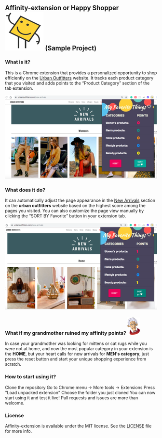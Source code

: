 ## Affinity-extension or Happy Shopper ![alt text](assets/icons/128.png)  (Sample Project)
### What is it?
This is a Chrome extension that provides a personalized opportunity to shop efficiently on the [Urban Outfitters](https://www.urbanoutfitters.com/new-arrivals) website.
 It tracks each product category that you visited and adds points to the “Product Category” section of the tab extension.
 
![alt text](assets/affinity.png)

### What does it do?
It can automatically adjust the page appearance in the [New Arrivals](https://www.urbanoutfitters.com/new-arrivals) section on the **urban outfitters** website based on the highest score among the pages you visited. 
You can also customize the page view manually by clicking the “SORT BY Favorite” button in your extension tab.

![alt text](assets/affinity-update.png)

### What if my grandmother ruined my affinity points? ![alt text](assets/granny48.png) 
In case your grandmother was looking for mittens or cat rugs while you were not at home, and now the most popular category in your extension is the **HOME**, but your heart calls for new arrivals for **MEN's category**, just press the reset button and start your unique shopping experience from scratch.

### How to start using it?
Clone the repository
Go to Chrome menu -> More tools -> Extensions
Press "Load unpacked extension"
Choose the folder you just cloned
You can now start using it and test it live!
Pull requests and issues are more than welcome.


### License
Affinity-extension is available under the MIT license. See the [LICENSE](LICENSE.md) file for more info.

